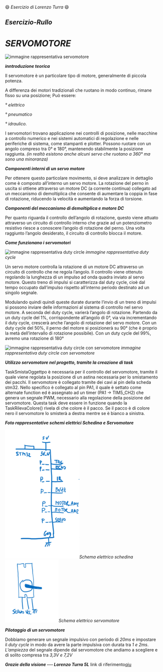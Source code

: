 :smile: _Esercizio di Lorenzo Turra_ :smile:


## _Esercizio-Rullo_


# **_SERVOMOTORE_**

![immagine rappresentativa servomotore](https://www.pintoelettronica.com/files/np_Files/Foto/20079_2.PNG)
 
 **_inntroduzione teorica_**
 
 
Il servomotore è un particolare tipo di motore, generalmente di piccola potenza. 

A differenza dei motori tradizionali che ruotano in modo continuo, rimane fisso su una posizione;   Può essere:

  _° elettrico_ 
  
  _° pneumatico_ 
  
  _° idraulico._ 
  
  
I servomotori trovano applicazione nei controlli di posizione,
nelle macchine a controllo numerico e nei sistemi automatici di regolazione e nelle periferiche di sistema, 
come stampanti e plotter.
Possono ruotare con un angolo compreso tra 0° e 180°, mantenendo stabilmente la posizione raggiunta. 
_(in realtà esistono anche alcuni servo che ruotano a 360° ma sono una minoranza)_

**_Componenti interni di un servo motore_**

Per ottenere questo particolare movimento, si deve analizzare in dettaglio come è composto all’interno un servo motore. La rotazione del perno in uscita si ottiene attraverso un motore DC (a corrente continua) collegato ad un meccanismo di demoltiplica che consente di aumentare la coppia in fase di rotazione, riducendo la velocità e aumentando la forza di torsione.

**_Componenti del meccanismo di demoltiplica e motore DC_**

Per quanto riguarda il controllo dell’angolo di rotazione, questo viene attuato attraverso un circuito di controllo interno che grazie ad un potenziometro resistivo riesce a conoscere l’angolo di rotazione del perno. Una volta raggiunto l’angolo desiderato, il circuito di controllo blocca il motore.

**_Come funzionano i servomotori_**

![immagine rappresentativa duty circle](https://www.ne555.it/wp-content/uploads/2018/03/pwm-arduino.jpg)
 _immagine rappresentativa duty cycle_
  

Un servo motore controlla la rotazione di un motore DC attraverso un circuito di controllo che ne regola l’angolo. Il controllo viene ottenuto regolando la lunghezza di un impulso ad onda quadra inviato al servo motore. 
Questo treno di impulsi si caratterizza dal duty cycle, cioè dal tempo occupato dall’impulso rispetto all’interno periodo destinato ad un singolo segnale.

Modulando quindi quindi queste durate durante l’invio di un treno di impulsi si possono inviare delle informazioni al sistema di controllo nel servo motore. A seconda del duty cycle, varierà l’angolo di rotazione. Partendo da un duty cycle del 1%, corrispondente all’angolo di 0°, via via incrementando il duty cycle, crescerà anche l’angolo di rotazione del servo motore. Con un duty cycle del 50%, il perno del motore si posizionerà su 90° (che è proprio la metà dell’intervallo di rotazione possibile). Con un duty cycle del 99%, avremo una rotazione di 180°


![immagine rappresentativa duty circle con servomotore](https://www.meccanismocomplesso.org/wp-content/uploads/2020/08/Arduino-PWM-duty-cycle-angolo-del-servo-motore.jpg)
_immagine rappresentativa duty circle con servomotore_
  

**_Utilizzo servomotore nel progetto, tramite la creazione di task_**

TaskSmistaOggettpo è necessaria per il controllo del servomotore, tramite il quale viene regolata la posizione di un astina necessaria per lo smistamento dei pacchi. Il servomotore è collegato tramite dei cavi ai pin della scheda stm32. Nello specifico è collegato al pin PA1, il quale  è settato come alternate function ed è assegnato ad un timer (PA1 -> TIM5_CH2) che genera un segnale PWM, necessario alla regolazione della posizione del servomotore. Questa task deve essere in funzione quando la TaskRilevaColore() rivela di che colore è il  pacco. Se il pacco è di colore nero il servomotore lo smisterà a destra mentre se è bianco a sinistra.
 
 **_Foto rappresentative schemi elettrici Schedina e Servomotore_**
 
 ![foto rappresentativa schema elettrico schedina](https://github.com/lorenzo-turra/Esercizio-Rullo/blob/main/SchemaElettricoSchedina.PNG)_Schema elettrico schedina_
 ![foto rappresentativa schema elettrico servomotore](https://github.com/lorenzo-turra/Esercizio-Rullo/blob/main/SchemaElettricoServoMotore.PNG)_Schema elettrico servomotore_ 
 
 **_Pilotaggio di un servomotore_**
 
Dobbiamo generare un segnale impulsivo con periodo di _20ms_ e impostare il _duty cycle_ in modo da avere la parte impulsiva con durata tra _1 e 2ms_. _L’ampiezza_ del segnale dipende dal servomotore che andiamo a scegliere e di solito compresa tra _3,3V e 7,2V_

***Grazie della visione --- Lorenzo Turra 5L***
link di riferimento[qiu](https://docs.github.com/en/get-started/writing-on-github/getting-started-with-writing-and-formatting-on-github/basic-writing-and-formatting-syntax)
